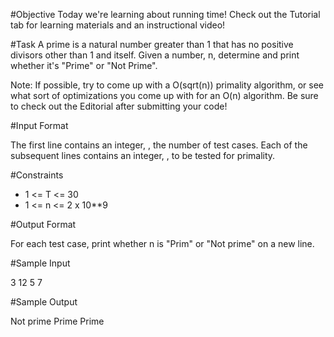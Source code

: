 #Objective 
Today we're learning about running time! Check out the Tutorial tab for learning materials and an instructional video!

#Task 
A prime is a natural number greater than 1 that has no positive divisors other than 1 and itself. Given a number, n, determine and print whether it's "Prime" or "Not Prime".

Note: If possible, try to come up with a O(sqrt(n)) primality algorithm, or see what sort of optimizations you come up with for an O(n) algorithm. Be sure to check out the Editorial after submitting your code!

#Input Format

The first line contains an integer, , the number of test cases. 
Each of the  subsequent lines contains an integer, , to be tested for primality.

#Constraints
* 1 <= T <= 30
* 1 <= n <= 2 x 10**9

#Output Format

For each test case, print whether n is "Prim" or "Not prime" on a new line.

#Sample Input

3
12
5
7

#Sample Output

Not prime
Prime
Prime 

